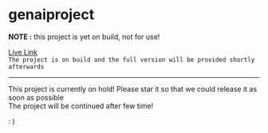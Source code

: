 # genaiproject
**NOTE :**
this project is yet on build,
not for use!


[Live Link](https://genai-wqyl.onrender.com)
<br />
`The project is on build and the full version will be provided shortly afterwards`
<hr />
This project is currently on hold! Please star it so that we could release it as soon as possible
<br />
The project will be continued after few time!

  : ) 


